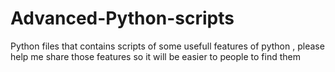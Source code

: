 # Advanced-Python-scripts
Python files that contains scripts of some usefull features of python , please help me share those features so it will be easier to people to find them
